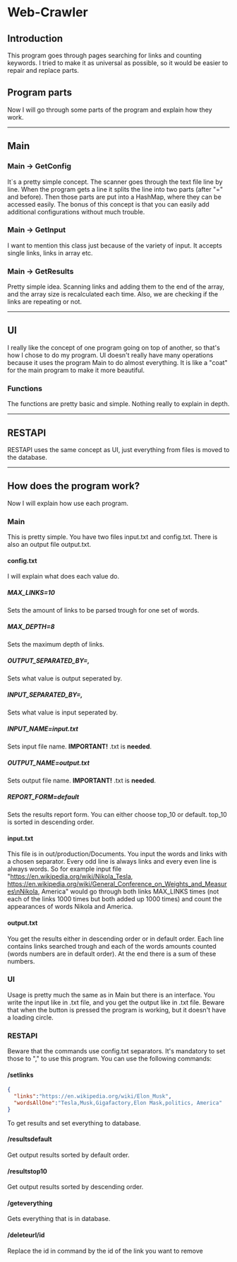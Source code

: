 # Web-Crawler
## Introduction
This program goes through pages searching for links and counting keywords. I tried to make it as universal as possible, so it would be easier to repair and replace parts.
## Program parts
Now I will go through some parts of the program and explain how they work.

---
## Main
### Main -> GetConfig
It`s a pretty simple concept. The scanner goes through the text file line by line. When the program gets a line it splits the line into two parts (after "=" and before). Then those parts are put into a HashMap, where they can be accessed easily. The bonus of this concept is that you can easily add additional configurations without much trouble.
### Main -> GetInput
I want to mention this class just because of the variety of input. It accepts single links, links in array etc.
### Main -> GetResults
Pretty simple idea. Scanning links and adding them to the end of the array, and the array size is recalculated each time. Also, we are checking if the links are repeating or not.

---
## UI
I really like the concept of one program going on top of another, so that's how I chose to do my program. UI doesn't really have many operations because it uses the program Main to do almost everything. It is like a "coat" for the main program to make it more beautiful.
### Functions
The functions are pretty basic and simple. Nothing really to explain in depth.

---
## RESTAPI
RESTAPI uses the same concept as UI, just everything from files is moved to the database.

---

## How does the program work?
Now I will explain how use each program.
### Main
This is pretty simple. You have two files input.txt and config.txt. There is also an output file output.txt.
#### config.txt
I will explain what does each value do.
##### MAX_LINKS=10
Sets the amount of links to be parsed trough for one set of words.
##### MAX_DEPTH=8
Sets the maximum depth of links.
##### OUTPUT_SEPARATED_BY=,
Sets what value is output seperated by.
##### INPUT_SEPARATED_BY=,
Sets what value is input seperated by.
##### INPUT_NAME=input.txt
Sets input file name. **IMPORTANT!** .txt is **needed**.
##### OUTPUT_NAME=output.txt
Sets output file name. **IMPORTANT!** .txt is **needed**.
##### REPORT_FORM=default
Sets the results report form. You can either choose top_10 or default. top_10 is sorted in descending order.
#### input.txt
This file is in out/production/Documents. You input the words and links with a chosen separator. Every  odd line is always links and every even line is always words.
So for example input file "https://en.wikipedia.org/wiki/Nikola_Tesla, https://en.wikipedia.org/wiki/General_Conference_on_Weights_and_Measures\nNikola, America" would go through both links MAX_LINKS times (not each of the links 1000 times but both added up 1000 times) and count the appearances of words Nikola and America.
#### output.txt
You get the results either in descending order or in default order. Each line contains links searched trough and each of the words amounts counted (words numbers are in default order). At the end there is a sum of these numbers.
### UI
Usage is pretty much the same as in Main but there is an interface. You write the input like in .txt file, and you get the output like in .txt file.
Beware that when the button is pressed the program is working, but it doesn't have a loading circle.
### RESTAPI
Beware that the commands use config.txt separators. It's mandatory to set those to "," to use this program.
You can use the following commands:
#### /setlinks
```json
{
  "links":"https://en.wikipedia.org/wiki/Elon_Musk",
  "wordsAllOne":"Tesla,Musk,Gigafactory,Elon Mask,politics, America"
}
```
To get results and set everything to database.
#### /resultsdefault
Get output results sorted by default order.
#### /resultstop10
Get output results sorted by descending order.
#### /geteverything
Gets everything that is in database.
#### /deleteurl/id
Replace the id in command by the id of the link you want to remove

